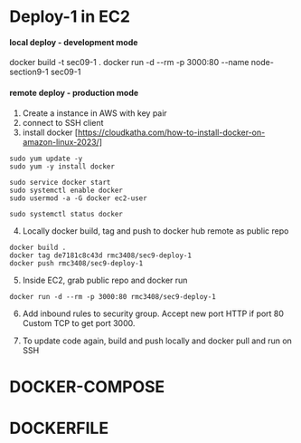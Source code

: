 
# Deploy-1 in EC2

#### local deploy - development mode
docker build -t sec09-1 . 
docker run -d --rm -p 3000:80 --name node-section9-1 sec09-1

#### remote deploy - production mode
1. Create a instance in AWS with key pair
2. connect to SSH client
3. install docker [https://cloudkatha.com/how-to-install-docker-on-amazon-linux-2023/]
```
sudo yum update -y
sudo yum -y install docker

sudo service docker start
sudo systemctl enable docker
sudo usermod -a -G docker ec2-user

sudo systemctl status docker
```

4. Locally docker build, tag and push to docker hub remote as public repo
```
docker build .
docker tag de7181c8c43d rmc3408/sec9-deploy-1
docker push rmc3408/sec9-deploy-1
```

5. Inside EC2, grab public repo and docker run
```
docker run -d --rm -p 3000:80 rmc3408/sec9-deploy-1
```

6. Add inbound rules to security group. Accept new port
HTTP if port 80
Custom TCP to get port 3000.

7. To update code again, build and push locally and docker pull and run on SSH


# DOCKER-COMPOSE


# DOCKERFILE

